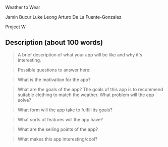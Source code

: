 Weather to Wear

 
Jamin Bucur
Luke Leong
Arturo De La Fuente-Gonzalez
 

Project W


## Description (about 100 words)

> A brief description of what your app will be like and why it's
> interesting.

> Possible questions to answer here:

> What is the motivation for the app?

> What are the goals of the app?
The goals of this app is to recommend suitable clothing to match the weather.
> What problem will the app solve?

> What form will the app take to fulfill its goals?

> What sorts of features will the app have?

> What are the selling points of the app?

> What makes this app interesting/cool?
